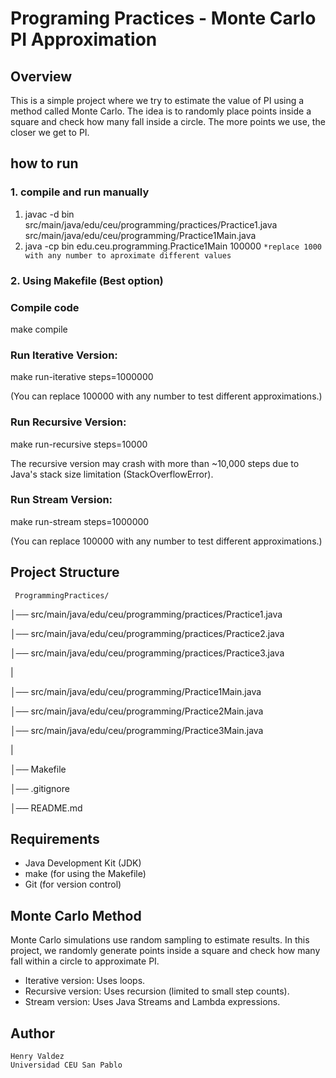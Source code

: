 # Programing Practices - Monte Carlo PI Approximation

## Overview

This is a simple project where we try to estimate the value of PI using a method called Monte Carlo. The idea is to randomly place points inside a square and check how many fall inside a circle. The more points we use, the closer we get to PI.

## how to run 

### 1. compile and run manually 

 1. javac -d bin src/main/java/edu/ceu/programming/practices/Practice1.java src/main/java/edu/ceu/programming/Practice1Main.java
 2. java -cp bin edu.ceu.programming.Practice1Main 100000
  ```*replace 1000 with any number to aproximate different values``` 

### 2. Using Makefile (Best option)
### Compile code 
make compile
### Run Iterative Version:
make run-iterative steps=1000000

(You can replace 100000 with any number to test different approximations.)


### Run Recursive Version:
make run-recursive steps=10000

The recursive version may crash with more than ~10,000 steps due to Java's stack size limitation (StackOverflowError).

### Run Stream Version:
make run-stream steps=1000000

(You can replace 100000 with any number to test different approximations.)

 ## Project Structure
```
 ProgrammingPractices/
 ```
│── src/main/java/edu/ceu/programming/practices/Practice1.java

│── src/main/java/edu/ceu/programming/practices/Practice2.java

│── src/main/java/edu/ceu/programming/practices/Practice3.java

|


│── src/main/java/edu/ceu/programming/Practice1Main.java

│── src/main/java/edu/ceu/programming/Practice2Main.java

│── src/main/java/edu/ceu/programming/Practice3Main.java

|

│── Makefile

│── .gitignore

│── README.md

## Requirements

-  Java Development Kit (JDK)
-  make (for using the Makefile)
-  Git (for version control)

## Monte Carlo Method

Monte Carlo simulations use random sampling to estimate results. In this project, we randomly generate points inside a square and check how many fall within a circle to approximate PI.
- Iterative version: Uses loops.
- Recursive version: Uses recursion (limited to small step counts).
- Stream version: Uses Java Streams and Lambda expressions.



## Author

```
Henry Valdez
Universidad CEU San Pablo
